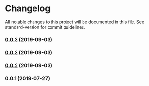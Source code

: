 # Changelog

All notable changes to this project will be documented in this file. See [standard-version](https://github.com/conventional-changelog/standard-version) for commit guidelines.

### [0.0.3](https://github.com/freedomsex/key-value-storage/compare/v0.0.2...v0.0.3) (2019-09-03)

### [0.0.3](https://github.com/freedomsex/key-value-storage/compare/v0.0.2...v0.0.3) (2019-09-03)



### [0.0.2](https://github.com/freedomsex/key-value-storage/compare/v0.0.1...v0.0.2) (2019-09-03)



### 0.0.1 (2019-07-27)
